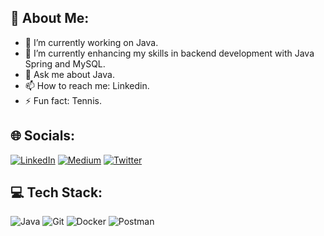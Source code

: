 ## 💫 About Me:

- 🔭 I’m currently working on Java.
- 🌱 I’m currently enhancing my skills in backend development with Java Spring and MySQL.
- 💬 Ask me about Java.
- 📫 How to reach me: Linkedin.
- ⚡ Fun fact: Tennis.

## 🌐 Socials:
[![LinkedIn](https://img.shields.io/badge/LinkedIn-%230077B5.svg?logo=linkedin&logoColor=white)]( https://www.linkedin.com/in/mücahityildiz) [![Medium](https://img.shields.io/badge/Medium-12100E?style=for-the-badge&logo=medium&logoColor=white)](https://medium.com/@mchtyldz) [![Twitter](https://img.shields.io/badge/Twitter-%231DA1F2.svg?logo=Twitter&logoColor=white)](https://twitter.com/)

## 💻 Tech Stack:
![Java](https://img.shields.io/badge/java-%23ED8B00.svg?style=for-the-badge&logo=java&logoColor=white) ![Git](https://img.shields.io/badge/GIT-E44C30?style=for-the-badge&logo=git&logoColor=white) ![Docker](https://img.shields.io/badge/docker-%230db7ed.svg?style=for-the-badge&logo=docker&logoColor=white) ![Postman](https://img.shields.io/badge/Postman-FF6C37?style=for-the-badge&logo=postman&logoColor=white) 

<!--
## Github Stats
![](https://github-readme-stats.vercel.app/api?username=mcyldz&show_icons=true&theme=noctis_minimus)

### 🔝 Top Contributed Repo
![](https://github-contributor-stats.vercel.app/api?username=mcyldz&limit=5&show_icons=true&theme=rose_pine&combine_all_yearly_contributions=true)

--!>
